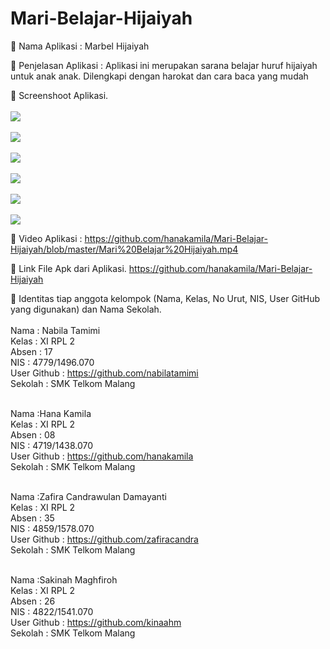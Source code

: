# Mari-Belajar-Hijaiyah
 Nama Aplikasi : Marbel Hijaiyah

 Penjelasan Aplikasi :
Aplikasi ini merupakan sarana belajar huruf hijaiyah untuk anak anak. Dilengkapi dengan harokat dan cara baca yang mudah

 Screenshoot Aplikasi.<br><br>
<img src = "https://github.com/hanakamila/Mari-Belajar-Hijaiyah/blob/master/Marbel-1.jpeg"><br><br>
<img src = "https://github.com/hanakamila/Mari-Belajar-Hijaiyah/blob/master/Marbel-2.jpeg"><br><br>
<img src = "https://github.com/hanakamila/Mari-Belajar-Hijaiyah/blob/master/Marbel-3.jpeg"><br><br>
<img src = "https://github.com/hanakamila/Mari-Belajar-Hijaiyah/blob/master/Marbel-4.jpeg"><br><br>
<img src = "https://github.com/hanakamila/Mari-Belajar-Hijaiyah/blob/master/Marbel-5.jpeg"><br><br>
<img src = "https://github.com/hanakamila/Mari-Belajar-Hijaiyah/blob/master/Marbel-6.jpeg">

 Video Aplikasi : https://github.com/hanakamila/Mari-Belajar-Hijaiyah/blob/master/Mari%20Belajar%20Hijaiyah.mp4

 Link File Apk dari Aplikasi. https://github.com/hanakamila/Mari-Belajar-Hijaiyah

 Identitas tiap anggota kelompok (Nama, Kelas, No Urut, NIS, User GitHub yang digunakan) dan Nama Sekolah.<br><br>
Nama : Nabila Tamimi<br>
Kelas : XI RPL 2<br>
Absen : 17<br>
NIS : 4779/1496.070<br>
User Github : https://github.com/nabilatamimi<br>
Sekolah : SMK Telkom Malang<br><br>

Nama :Hana Kamila<br>
Kelas : XI RPL 2<br>
Absen : 08<br>
NIS : 4719/1438.070 <br>
User Github : https://github.com/hanakamila<br>
Sekolah : SMK Telkom Malang<br><br>

Nama :Zafira Candrawulan Damayanti<br>
Kelas : XI RPL 2<br>
Absen : 35<br>
NIS : 4859/1578.070 <br>
User Github : https://github.com/zafiracandra<br>
Sekolah : SMK Telkom Malang<br><br>

Nama :Sakinah Maghfiroh<br>
Kelas : XI RPL 2<br>
Absen : 26<br>
NIS : 4822/1541.070 <br>
User Github : https://github.com/kinaahm<br>
Sekolah : SMK Telkom Malang<br><br>
